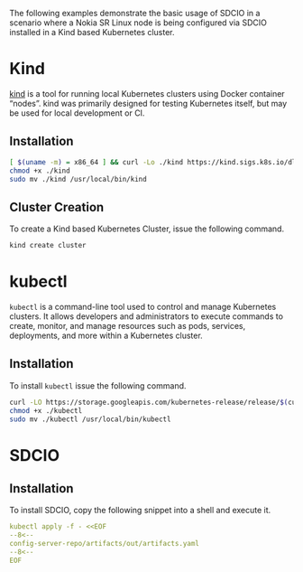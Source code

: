 The following examples demonstrate the basic usage of SDCIO in a scenario where a Nokia SR Linux node is being configured via SDCIO installed in a Kind based Kubernetes cluster.

# Kind
[kind](https://kind.sigs.k8s.io/) is a tool for running local Kubernetes clusters using Docker container “nodes”. kind was primarily designed for testing Kubernetes itself, but may be used for local development or CI.

## Installation

```bash
[ $(uname -m) = x86_64 ] && curl -Lo ./kind https://kind.sigs.k8s.io/dl/v0.21.0/kind-$(uname)-amd64
chmod +x ./kind
sudo mv ./kind /usr/local/bin/kind
```

## Cluster Creation
To create a Kind based Kubernetes Cluster, issue the following command.
```bash
kind create cluster
```

# kubectl
`kubectl` is a command-line tool used to control and manage Kubernetes clusters. It allows developers and administrators to execute commands to create, monitor, and manage resources such as pods, services, deployments, and more within a Kubernetes cluster.

## Installation
To install `kubectl` issue the following command.
```bash
curl -LO https://storage.googleapis.com/kubernetes-release/release/$(curl -s https://storage.googleapis.com/kubernetes-release/release/stable.txt)/bin/linux/amd64/kubectl
chmod +x ./kubectl
sudo mv ./kubectl /usr/local/bin/kubectl
```

# SDCIO

## Installation
To install SDCIO, copy the following snippet into a shell and execute it.
```yaml
kubectl apply -f - <<EOF
--8<--
config-server-repo/artifacts/out/artifacts.yaml
--8<--
EOF
```


